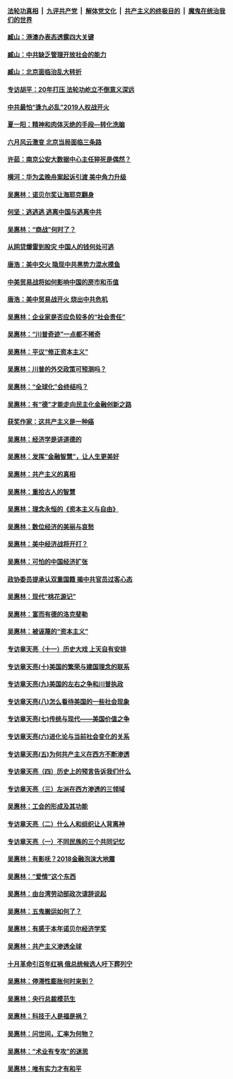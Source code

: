####  [法轮功真相](../../../../basic/blob/master/README.md?t=09131600) &nbsp;|&nbsp; [九评共产党](../../../../9ping.md/blob/master/README.md?t=09131600) &nbsp;|&nbsp; [解体党文化](../../../../jtdwh.md/blob/master/README.md?t=09131600)  &nbsp;|&nbsp; [共产主义的终极目的](../../../../gczydzjmd.md/blob/master/README.md?t=09131600) &nbsp;|&nbsp; [魔鬼在统治我们的世界](../../../../mgztzwmdsj.md/blob/master/README.md?t=09131600) 

#### [臧山：港澳办表态透露四大关键](../pages/nsc423/n11421628.md?t=09131600) 

#### [臧山：中共缺乏管理开放社会的能力](../pages/nsc423/n11407457.md?t=09131600) 

#### [臧山：北京面临治乱大转折](../pages/nsc423/n11406895.md?t=09131600) 

#### [专访胡平：20年打压 法轮功屹立不倒意义深远](../pages/nsc423/n11398800.md?t=09131600) 

#### [中共最怕“逢九必乱”2019人权战开火](../pages/nsc423/n11385248.md?t=09131600) 

#### [夏一阳：精神和肉体灭绝的手段—转化洗脑](../pages/nsc423/n11368250.md?t=09131600) 

#### [六月风云激变 北京当局面临三条路](../pages/nsc423/n11313668.md?t=09131600) 

#### [许茹：南京公安大数据中心主任猝死是偶然？](../pages/nsc423/n11064744.md?t=09131600) 

#### [横河：华为孟晚舟案起诉引渡 美中角力升级](../pages/nsc423/n11027230.md?t=09131600) 

#### [吴惠林：诺贝尔奖让海耶克翻身](../pages/nsc423/n10890049.md?t=09131600) 

#### [何坚：逃逃逃 逃离中国与逃离中共](../pages/nsc423/n10592891.md?t=09131600) 

#### [吴惠林：“商战”何时了？](../pages/nsc423/n10573558.md?t=09131600) 

#### [从网贷爆雷到股灾 中国人的钱何处可逃](../pages/nsc423/n10572800.md?t=09131600) 

#### [唐浩：美中交火 隐现中共黑势力混水摸鱼](../pages/nsc423/n10544040.md?t=09131600) 

#### [中美贸易战将如何影响中国的房市和币值](../pages/nsc423/n10543697.md?t=09131600) 

#### [唐浩：美中贸易战开火 烧出中共危机](../pages/nsc423/n10540126.md?t=09131600) 

#### [吴惠林：企业家是否应负较多的“社会责任”](../pages/nsc423/n10535022.md?t=09131600) 

#### [吴惠林：“川普奇迹”一点都不稀奇](../pages/nsc423/n10512808.md?t=09131600) 

#### [吴惠林：平议“修正资本主义”](../pages/nsc423/n10495724.md?t=09131600) 

#### [吴惠林：川普的外交政策可预测吗？](../pages/nsc423/n10462387.md?t=09131600) 

#### [吴惠林：“全球化”会终结吗？](../pages/nsc423/n10452838.md?t=09131600) 

#### [吴惠林：有“德”才能走向民主化金融创新之路](../pages/nsc423/n10432292.md?t=09131600) 

#### [获奖作家：这共产主义是一种癌](../pages/nsc423/n10431541.md?t=09131600) 

#### [吴惠林：经济学是讲道德的](../pages/nsc423/n10398014.md?t=09131600) 

#### [吴惠林：发挥“金融智慧”，让人生更美好](../pages/nsc423/n10375019.md?t=09131600) 

#### [吴惠林：共产主义的真相](../pages/nsc423/n10351394.md?t=09131600) 

#### [吴惠林：重拾古人的智慧](../pages/nsc423/n10337691.md?t=09131600) 

#### [吴惠林：理念永恒的《资本主义与自由》](../pages/nsc423/n10316274.md?t=09131600) 

#### [吴惠林：数位经济的美丽与哀愁](../pages/nsc423/n10292946.md?t=09131600) 

#### [吴惠林：美中经济战将开打？](../pages/nsc423/n10258825.md?t=09131600) 

#### [吴惠林：可怕的中国经济扩张](../pages/nsc423/n10219147.md?t=09131600) 

#### [政协委员提承认双重国籍 揭中共官员过客心态](../pages/nsc423/n10208809.md?t=09131600) 

#### [吴惠林：现代“桃花源记”](../pages/nsc423/n10185234.md?t=09131600) 

#### [吴惠林：富而有德的洛克斐勒](../pages/nsc423/n10142264.md?t=09131600) 

#### [吴惠林：被诬蔑的“资本主义”](../pages/nsc423/n10124816.md?t=09131600) 

#### [专访章天亮（十一）历史大戏 上天自有安排](../pages/nsc423/n10094905.md?t=09131600) 

#### [专访章天亮(十)美国的繁荣与建国理念的联系](../pages/nsc423/n10094899.md?t=09131600) 

#### [专访章天亮(九)美国的左右之争和川普执政](../pages/nsc423/n10094889.md?t=09131600) 

#### [专访章天亮(八)怎么看待美国的一些社会现象](../pages/nsc423/n10094857.md?t=09131600) 

#### [专访章天亮(七)传统与现代——美国价值之争](../pages/nsc423/n10093140.md?t=09131600) 

#### [专访章天亮(六)进化论与当前社会变化的关系](../pages/nsc423/n10092036.md?t=09131600) 

#### [专访章天亮(五)为何共产主义在西方不断渗透](../pages/nsc423/n10083620.md?t=09131600) 

#### [专访章天亮（四）历史上的预言告诉我们什么](../pages/nsc423/n10083606.md?t=09131600) 

#### [专访章天亮（三）左派在西方渗透的三领域](../pages/nsc423/n10081115.md?t=09131600) 

#### [吴惠林：工会的形成及其功能](../pages/nsc423/n10080633.md?t=09131600) 

#### [专访章天亮（二）什么人和组织让人背离神](../pages/nsc423/n10076637.md?t=09131600) 

#### [专访章天亮（一）不同民族的三个共同记忆](../pages/nsc423/n10074188.md?t=09131600) 

#### [吴惠林：有影呒？2018金融泡沫大地震](../pages/nsc423/n10040534.md?t=09131600) 

#### [吴惠林：“爱情”这个东西](../pages/nsc423/n10019423.md?t=09131600) 

#### [吴惠林：由台湾劳动部政次请辞说起](../pages/nsc423/n9979679.md?t=09131600) 

#### [吴惠林：五鬼搬运如何了？](../pages/nsc423/n9925338.md?t=09131600) 

#### [吴惠林：有感于本年诺贝尔经济学奖](../pages/nsc423/n9871883.md?t=09131600) 

#### [吴惠林：共产主义渗透全球](../pages/nsc423/n9812748.md?t=09131600) 

#### [十月革命引百年红祸 俄总统候选人吁下葬列宁](../pages/nsc423/n9810182.md?t=09131600) 

#### [吴惠林：停滞性膨胀何时来到？](../pages/nsc423/n9764136.md?t=09131600) 

#### [吴惠林：央行总裁模范生](../pages/nsc423/n9728134.md?t=09131600) 

#### [吴惠林：科技于人是福是祸？](../pages/nsc423/n9672982.md?t=09131600) 

#### [吴惠林：问世间，汇率为何物？](../pages/nsc423/n9621788.md?t=09131600) 

#### [吴惠林：“术业有专攻”的迷思](../pages/nsc423/n9580363.md?t=09131600) 

#### [吴惠林：唯有实力才有和平](../pages/nsc423/n9529599.md?t=09131600) 

